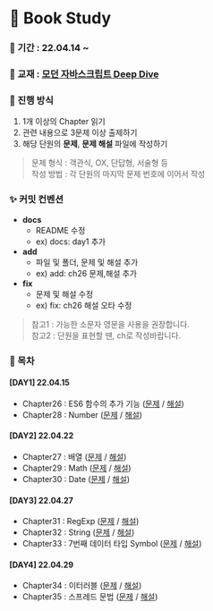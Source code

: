 # 📖  Book Study

### 📅 기간 : 22.04.14 ~ 

### 📔 교재 : [모던 자바스크립트 Deep Dive](http://www.yes24.com/Product/Goods/92742567)

### 📌 진행 방식
1. 1개 이상의 Chapter 읽기
2. 관련 내용으로 3문제 이상 출제하기
3. 해당 단원의 **문제**, **문제 해설** 파일에 작성하기

> 문제 형식 : 객관식, OX, 단답형, 서술형 등   
> 작성 방법 : 각 단원의 마지막 문제 번호에 이어서 작성

### ✨ 커밋 컨벤션 
- **docs**
   - README 수정
   - ex) docs: day1 추가
- **add**
   - 파일 및 폴더, 문제 및 해설 추가
   - ex) add: ch26 문제,해설 추가
- **fix**
   - 문제 및 해설 수정
   - ex) fix: ch26 해설 오타 수정
> 참고1 : 가능한 소문자 영문을 사용을 권장합니다.   
> 참고2 : 단원을 표현할 땐, ch로 작성바랍니다.

### 📂 목차
#### [DAY1] 22.04.15
- Chapter26 : ES6 함수의 추가 기능 ([문제](https://github.com/prgrms-web-devcourse/FE-DeepDivers-in-JS-study/blob/main/Chapter26/ch26-%EB%AC%B8%EC%A0%9C.md) / [해설](https://github.com/prgrms-web-devcourse/FE-DeepDivers-in-JS-study/blob/main/Chapter26/ch26-%ED%95%B4%EC%84%A4.md))
- Chapter28 : Number ([문제](https://github.com/prgrms-web-devcourse/FE-DeepDivers-in-JS-study/blob/main/Chapter28/ch28-%EB%AC%B8%EC%A0%9C.md) / [해설](https://github.com/prgrms-web-devcourse/FE-DeepDivers-in-JS-study/blob/main/Chapter28/ch28-%ED%95%B4%EC%84%A4.md))

#### [DAY2] 22.04.22
- Chapter27 : 배열 ([문제](https://github.com/prgrms-web-devcourse/FE-DeepDivers-in-JS-study/blob/main/Chapter27/ch27-%EB%AC%B8%EC%A0%9C.md) / [해설](https://github.com/prgrms-web-devcourse/FE-DeepDivers-in-JS-study/blob/main/Chapter27/ch27-%ED%95%B4%EC%84%A4.md))
- Chapter29 : Math ([문제](https://github.com/prgrms-web-devcourse/FE-DeepDivers-in-JS-study/blob/main/Chapter29/ch29-%EB%AC%B8%EC%A0%9C.md) / [해설](https://github.com/prgrms-web-devcourse/FE-DeepDivers-in-JS-study/blob/main/Chapter29/ch29-%ED%95%B4%EC%84%A4.md))
- Chapter30 : Date ([문제](https://github.com/prgrms-web-devcourse/FE-DeepDivers-in-JS-study/blob/main/Chapter30/ch30-%EB%AC%B8%EC%A0%9C.md) / [해설](https://github.com/prgrms-web-devcourse/FE-DeepDivers-in-JS-study/blob/main/Chapter30/ch30-%ED%95%B4%EC%84%A4.md))

#### [DAY3] 22.04.27
- Chapter31 : RegExp ([문제](https://github.com/prgrms-web-devcourse/FE-DeepDivers-in-JS-study/blob/main/Chapter31/ch31-%EB%AC%B8%EC%A0%9C.md) / [해설](https://github.com/prgrms-web-devcourse/FE-DeepDivers-in-JS-study/blob/main/Chapter31/ch31-%ED%95%B4%EC%84%A4.md))
- Chapter32 : String ([문제](https://github.com/prgrms-web-devcourse/FE-DeepDivers-in-JS-study/blob/main/Chapter32/ch32-%EB%AC%B8%EC%A0%9C.md) / [해설](https://github.com/prgrms-web-devcourse/FE-DeepDivers-in-JS-study/blob/main/Chapter32/ch32-%ED%95%B4%EC%84%A4.md))
- Chapter33 : 7번째 데이터 타입 Symbol ([문제](https://github.com/prgrms-web-devcourse/FE-DeepDivers-in-JS-study/blob/main/Chapter33/ch33-%EB%AC%B8%EC%A0%9C.md) / [해설](https://github.com/prgrms-web-devcourse/FE-DeepDivers-in-JS-study/blob/main/Chapter33/ch33-%ED%95%B4%EC%84%A4.md))

#### [DAY4] 22.04.29
- Chapter34 : 이터러블 ([문제](https://github.com/prgrms-web-devcourse/FE-DeepDivers-in-JS-study/blob/main/Chapter34/ch34-%EB%AC%B8%EC%A0%9C.md) / [해설](https://github.com/prgrms-web-devcourse/FE-DeepDivers-in-JS-study/blob/main/Chapter34/ch34-%ED%95%B4%EC%84%A4.md))
- Chapter35 : 스프레드 문법 ([문제](https://github.com/prgrms-web-devcourse/FE-DeepDivers-in-JS-study/blob/main/Chapter35/ch35-%EB%AC%B8%EC%A0%9C.md) / [해설](https://github.com/prgrms-web-devcourse/FE-DeepDivers-in-JS-study/blob/main/Chapter35/ch35-%ED%95%B4%EC%84%A4.md))
